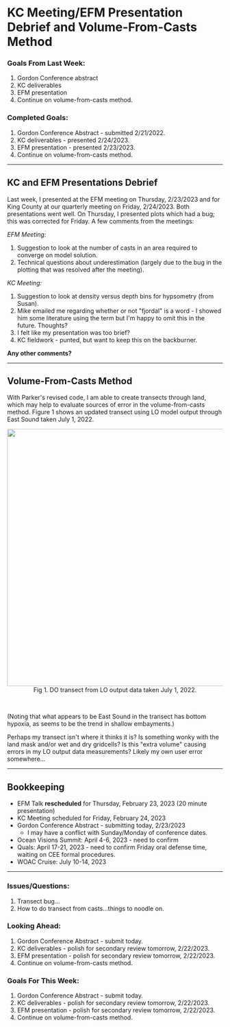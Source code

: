 # KC Meeting/EFM Presentation Debrief and Volume-From-Casts Method

### Goals From Last Week:
1. Gordon Conference abstract
3. KC deliverables
4. EFM presentation
5. Continue on volume-from-casts method.

### Completed Goals:
1. Gordon Conference Abstract - submitted 2/21/2022.
2. KC deliverables - presented 2/24/2023.
3. EFM presentation - presented 2/23/2023.
4. Continue on volume-from-casts method.

---

## KC and EFM Presentations Debrief

Last week, I presented at the EFM meeting on Thursday, 2/23/2023 and for King County at our quarterly meeting on Friday, 2/24/2023. Both presentations went well. On Thursday, I presented plots which had a bug; this was corrected for Friday. A few comments from the meetings:

*EFM Meeting:*
1. Suggestion to look at the number of casts in an area required to converge on model solution.
2. Technical questions about underestimation (largely due to the bug in the plotting that was resolved after the meeting).

*KC Meeting:*
1. Suggestion to look at density versus depth bins for hypsometry (from Susan).
2. Mike emailed me regarding whether or not "fjordal" is a word - I showed him some literature using the term but I'm happy to omit this in the future. Thoughts?
3. I felt like my presentation was too brief?
4. KC fieldwork - punted, but want to keep this on the backburner.

**Any other comments?**

---

## Volume-From-Casts Method

With Parker's revised code, I am able to create transects through land, which may help to evaluate sources of error in the volume-from-casts method. Figure 1 shows an updated transect using LO model output through East Sound taken July 1, 2022.



<p style="text-align:center;"><img src="https://user-images.githubusercontent.com/55995675/220457281-181ae871-e379-4892-8022-e382f4d4943c.png" width="600"/><br>Fig 1. DO transect from LO output data taken July 1, 2022.</p><br>

(Noting that what appears to be East Sound in the transect has bottom hypoxia, as seems to be the trend in shallow embayments.)

Perhaps my transect isn't where it thinks it is? Is something wonky with the land mask and/or wet and dry gridcells? Is this "extra volume" causing errors in my LO output data measurements? Likely my own user error somewhere...

---

## Bookkeeping 
* EFM Talk **rescheduled** for Thursday, February 23, 2023 (20 minute presentation)
* KC Meeting scheduled for Friday, February 24, 2023
* Gordon Conference Abstract - submitting today, 2/23/2023
  * I may have a conflict with Sunday/Monday of conference dates.
* Ocean Visions Summit: April 4-6, 2023 - need to confirm
* Quals: April 17-21, 2023 - need to confirm Friday oral defense time, waiting on CEE formal procedures.
* WOAC Cruise: July 10-14, 2023

---

### Issues/Questions:
1. Transect bug...
2. How to do transect from casts...things to noodle on.

### Looking Ahead:
1. Gordon Conference Abstract - submit today.
2. KC deliverables - polish for secondary review tomorrow, 2/22/2023.
3. EFM presentation - polish for secondary review tomorrow, 2/22/2023.
4. Continue on volume-from-casts method.

### Goals For This Week:
1. Gordon Conference Abstract - submit today.
2. KC deliverables - polish for secondary review tomorrow, 2/22/2023.
3. EFM presentation - polish for secondary review tomorrow, 2/22/2023.
4. Continue on volume-from-casts method.
